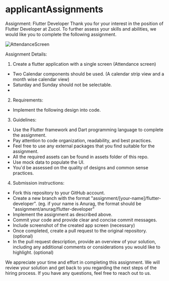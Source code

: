 # applicantAssignments

Assignment: Flutter Developer
Thank you for your interest in the position of Flutter Developer at Zucol. To further assess your skills and abilities, we would like you to complete the following assignment.

![AttendanceScreen](https://github.com/jangir-ritik/applicantAssignments/assets/115213651/d5f86077-4608-4773-9303-53ceb2b5d67c)

Assignment Details:
1. Create a flutter application with a single screen (Attendance screen)
- Two Calendar components should be used. (A calendar strip view and a month wise calendar view)
- Saturday and Sunday should not be selectable.
- 
2. Requirements: 
- Implement the following design into code.
3. Guidelines:
- Use the Flutter framework and Dart programming language to complete the assignment.
- Pay attention to code organization, readability, and best practices.
- Feel free to use any external packages that you find suitable for the assignment.
- All the required assets can be found in assets folder of this repo.
- Use mock data to populate the UI.
- You'd be assessed on the quality of designs and common sense practices.
4. Submission instructions: 
- Fork this repository to your GitHub account.
- Create a new branch with the format "assignment/[your-name]/flutter-developer". (eg. if your name is Anurag, the format should be "assignment/anurag/flutter-developer"
- Implement the assignment as described above.
- Commit your code and provide clear and concise commit messages.
- Include screenshot of the created app screen (necessary)
- Once completed, create a pull request to the original repository. (optional)
- In the pull request description, provide an overview of your solution, including any additional comments or considerations you would like to highlight. (optional)

We appreciate your time and effort in completing this assignment. We will review your solution and get back to you regarding the next steps of the hiring process. If you have any questions, feel free to reach out to us.



